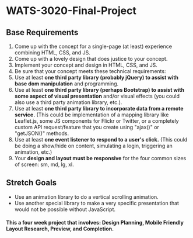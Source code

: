 # WATS-3020-Final-Project

## Base Requirements

1. Come up with the concept for a single-page (at least) experience combining HTML, CSS, and JS.
2. Come up with a lovely design that does justice to your concept.
3. Implement your concept and design in HTML, CSS, and JS.
4. Be sure that your concept meets these technical requirements:
  1. Use at least **one third party library (probably jQuery) to assist with base dom manipulation** and programming.
  2. Use at least **one third party library (perhaps Bootstrap) to assist with some aspect of visual presentation** and/or visual effects (you could also use a third party animation library, etc.).
  3. Use at least **one third party library to incorporate data from a remote service.** (This could be implementation of a mapping library like Leaflet.js, some JS components for Flickr or Twitter, or a completely custom API request/feature that you create using "ajax()" or "getJSON()" methods.
  4. Use at least **one event listener to respond to a user's click.** (This could be doing a show/hide on content, simulating a login, triggering an animation, etc.)
  5. Your **design and layout must be responsive** for the four common sizes of screen: sm, md, lg, xl.


## Stretch Goals

* Use an animation library to do a vertical scrolling animation.
* Use another special library to make a very specific presentation that would not be possible without JavaScript.

#### This a four week project that involves: Design Planning, Mobile Friendly Layout Research, Preview, and Completion.

